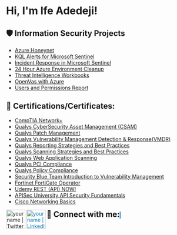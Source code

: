 <h1>Hi, I'm Ife Adedeji! <a href="https://www.linkedin.com/in/ife-adedeji/"> </a>
 
<h2>🛡️ Information Security Projects</h2>
 
- [Azure Honeynet](https://github.com/ifeoluwapoadedeji/Azure-Projects/blob/main/Azure%20Honeynet%20936b79dcde644c74ae5e9277e9de63b7.md)
- [KQL Alerts for Microsoft Sentinel](https://github.com/ifeoluwapoadedeji/Azure-Projects/blob/main/KQL%20Alerts%20for%20Microsoft%20Senteniel%208ccd6fd62bc04d01854d713be641c65f.md)
- [Incident Response in Microsoft Sentinel](https://github.com/ifeoluwapoadedeji/Azure-Projects/blob/main/Incident%20Response%20in%20Microsoft%20Sentinel%206f0eb6184ba04cae92055fa0ec22d567.md)
- [24 Hour Azure Environment Cleanup](https://github.com/ifeoluwapoadedeji/Azure-Projects/blob/main/Azure%20Environment%20BEFORE%20Securing%20AND%20then%20AFTER%20a7b5a7d157a8409d9bf0897c9a379a40.md)
- [Threat Intelligence Workbooks](https://github.com/ifeoluwapoadedeji/Azure-Projects/blob/main/Workbooks%2026e3b15b4e7441279f9466a130691d01.md)
- [OpenVas with Azure](https://github.com/ifeoluwapoadedeji/Azure-Projects/blob/main/OpenVAS%20ea50d5bcbead4708827f2d89ddcd3ffd.md)
- [Users and Permissions Report](https://github.com/ifeoluwapoadedeji/Azure-Projects/blob/main/Users%207c2c70e416eb4617824c1a0764e97b5b.md)

<h2>📜 Certifications/Certificates:</h2>

  - [CompTIA Network+](https://github.com/ifeoluwapoadedeji/Qualifications/blob/main/CompTIA%20Network%2B%20ce%20certificate.pdf)
  - [Qualys CyberSecurity Asset Management (CSAM)](https://github.com/ifeoluwapoadedeji/Qualifications/blob/main/coursecompletion%20CSAM%20(1).pdf)
  - [Qualys Patch Management](https://github.com/ifeoluwapoadedeji/Qualifications/blob/main/coursecompletion%20Patch%20Management%20(2).pdf)
  - [Qualys Vulnerability Management Detection & Response(VMDR)](https://github.com/ifeoluwapoadedeji/Qualifications/blob/main/coursecompletion.pdf)
  - [Qualys Reporting Strategies and Best Practices](https://github.com/ifeoluwapoadedeji/Qualifications/blob/main/coursecompletion%20Reporting%20(2).pdf)
  - [Qualys Scanning Strategies and Best Practices](https://github.com/ifeoluwapoadedeji/Qualifications/blob/main/coursecompletion%20Scanning%20(1).pdf)
  - [Qualys Web Application Scanning](https://github.com/ifeoluwapoadedeji/Qualifications/blob/main/coursecompletion%20Web%20Application.pdf)
  - [Qualys PCI Compliance](https://github.com/ifeoluwapoadedeji/Qualifications/blob/main/coursecompletion%20PCI%20Compliance%20(3).pdf)
  - [Qualys Policy Compliance](https://github.com/ifeoluwapoadedeji/Qualifications/blob/main/coursecompletion%20%20Policy%20Compliance(3).pdf)
  - [Security Blue Team Introduction to Vulnerability Management](https://github.com/ifeoluwapoadedeji/Qualifications/blob/main/Introduction%20to%20Vulnerability%20Management-course.pdf)
  - [Fortinet FortiGate Operator](https://github.com/ifeoluwapoadedeji/pictures/blob/main/Course_Completion_Certificate.pdf)
  - [Udemy REST (API) NOW!](https://github.com/ifeoluwapoadedeji/pictures/blob/main/UC-8adb653b-5db2-484f-81c4-45a3d68cfe2d.pdf)
  - [APISec University API Security Fundamentals](https://github.com/ifeoluwapoadedeji/pictures/blob/main/APIsecCourseCertificate20240330-29-63ss0x.pdf)
  - [Cisco Networking Basics](https://github.com/ifeoluwapoadedeji/pictures/blob/main/Networking_Basics_Badge20240510-8-63h8ve.pdf)
    
<h2 style="display: inline;">🤳 Connect with me:</h2>
<a href="https://twitter.com/adedeji_i2213"><img align="left" alt="yourname | Twitter" width="52px" src="https://static.dezeen.com/uploads/2023/07/x-logo-twitter-elon-musk_dezeen_2364_col_0.jpg" /></a>
<a href="https://linkedin.com/in/ife-adedeji/" style="color: #0077B5; border: 1px solid #0077B5;">
  <img align="left" alt="yourname | LinkedIn" width="52px" src="https://pngmind.com/wp-content/uploads/2019/08/Linkedin-Logo-Png-Transparent-Background-1.png" />
</a>

